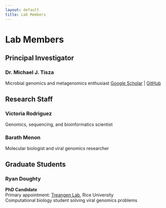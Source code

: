 ```yaml
---
layout: default
title: Lab Members
---
```


# Lab Members

## Principal Investigator

### Dr. Michael J. Tisza
Microbial genomics and metagenomics enthusiast
[Google Scholar](https://scholar.google.com/citations?user=1DikfoxX7f0UH8) | [GitHub](https://github.com/mtisza1)

## Research Staff

### Victoria Rodriguez
Genomics, sequencing, and bioinformatics scientist

### Barath Menon
Molecular biologist and viral genomics researcher

## Graduate Students

### Ryan Doughty
**PhD Candidate**  
Primary appointment: [Treangen Lab](https://www.treangenlab.com/), Rice University  
Computational biology student solving viral genomics problems
